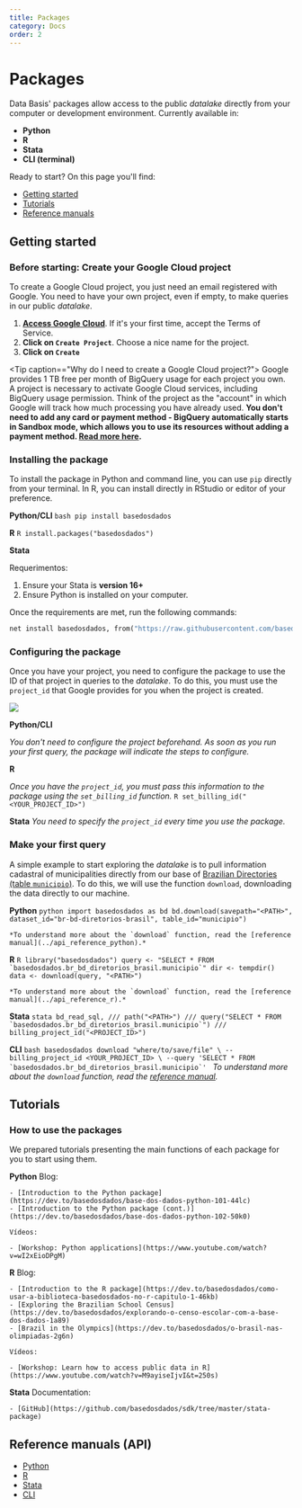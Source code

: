 ```yaml
---
title: Packages
category: Docs
order: 2
---
```


# Packages

Data Basis' packages allow access to the public *datalake*
directly from your computer or development environment. Currently available in:

- **Python**
- **R**
- **Stata**
- **CLI (terminal)**

Ready to start? On this page you'll find:

- [Getting started](#getting-started)
- [Tutorials](#tutorials)
- [Reference manuals](#reference-manuals-api)

## Getting started

### Before starting: Create your Google Cloud project

To create a Google Cloud project, you just need an email registered with
Google. You need to have your own project, even if empty, to
make queries in our public *datalake*.

1. **[Access Google Cloud](https://console.cloud.google.com/projectselector2/home/dashboard)**.
   If it's your first time, accept the Terms of Service.
2. **Click on `Create Project`**. Choose a nice name for the project.
3. **Click on `Create`**

<Tip caption=="Why do I need to create a Google Cloud project?">
    Google provides 1 TB free per month of BigQuery usage for each
    project you own. A project is necessary to activate Google Cloud
    services, including BigQuery usage permission.
    Think of the project as the "account" in which Google will track how
    much processing you have already used. **You don't need to add
    any card or payment method - BigQuery automatically starts in Sandbox mode, which allows you to use its resources without adding a payment method. [Read more here](https://cloud.google.com/bigquery/docs/sandbox/).**
</Tip>

### Installing the package

To install the package in Python and command line, you can use
`pip` directly from your terminal. In R, you can install directly in
RStudio or
editor of your preference.

**Python/CLI**
    ```bash
    pip install basedosdados
    ```

**R**
    ```R
    install.packages("basedosdados")
    ```

**Stata**

Requerimentos:

1. Ensure your Stata is __version 16+__
2. Ensure Python is installed on your computer.

Once the requirements are met, run the following commands:

```stata
net install basedosdados, from("https://raw.githubusercontent.com/basedosdados/sdk/master/stata-package")
```

### Configuring the package

Once you have your project, you need to configure the package to use the ID
of that project in queries to the *datalake*. To do this, you must use the
`project_id` that Google provides for you when the
project is created.

<Image src="/docs/project_id_example.png"/>

**Python/CLI**

*You don't need to configure the project beforehand. As soon as you run your first query, the package will indicate the steps to configure.*

**R**

*Once you have the `project_id`, you must pass this information to the package using the `set_billing_id` function.*
    ```R
    set_billing_id("<YOUR_PROJECT_ID>")
    ```

**Stata**
    *You need to specify the `project_id` every time you use the package.*


### Make your first query

A simple example to start exploring the *datalake* is to pull information
cadastral of municipalities directly from our base of [Brazilian Directories (table `municipio`)](https://basedosdados.org/dataset/br-bd-diretorios-brasil). To do this, we will use the
function `download`, downloading the data directly to our machine.

**Python**
    ```python
    import basedosdados as bd
    bd.download(savepath="<PATH>",
    dataset_id="br-bd-diretorios-brasil", table_id="municipio")
    ```

    *To understand more about the `download` function, read the [reference manual](../api_reference_python).*

**R**
    ```R
    library("basedosdados")
    query <- "SELECT * FROM `basedosdados.br_bd_diretorios_brasil.municipio`"
    dir <- tempdir()
    data <- download(query, "<PATH>")
    ```

    *To understand more about the `download` function, read the [reference manual](../api_reference_r).*

**Stata**
    ```stata
    bd_read_sql, ///
        path("<PATH>") ///
        query("SELECT * FROM `basedosdados.br_bd_diretorios_brasil.municipio`") ///
        billing_project_id("<PROJECT_ID>")
    ```

**CLI**
    ```bash
    basedosdados download "where/to/save/file" \
    --billing_project_id <YOUR_PROJECT_ID> \
    --query 'SELECT * FROM
    `basedosdados.br_bd_diretorios_brasil.municipio`'
    ```
    *To understand more about the `download` function, read the [reference manual](../api_reference_cli).*

## Tutorials

### How to use the packages

We prepared tutorials presenting the main functions of each package
for you to start using them.

**Python**
    Blog:

    - [Introduction to the Python package](https://dev.to/basedosdados/base-dos-dados-python-101-44lc)
    - [Introduction to the Python package (cont.)](https://dev.to/basedosdados/base-dos-dados-python-102-50k0)

    Vídeos:

    - [Workshop: Python applications](https://www.youtube.com/watch?v=wI2xEioDPgM)

**R**
    Blog:

    - [Introduction to the R package](https://dev.to/basedosdados/como-usar-a-biblioteca-basedosdados-no-r-capitulo-1-46kb)
    - [Exploring the Brazilian School Census](https://dev.to/basedosdados/explorando-o-censo-escolar-com-a-base-dos-dados-1a89)
    - [Brazil in the Olympics](https://dev.to/basedosdados/o-brasil-nas-olimpiadas-2g6n)

    Vídeos:

    - [Workshop: Learn how to access public data in R](https://www.youtube.com/watch?v=M9ayiseIjvI&t=250s)

**Stata**
    Documentation:

    - [GitHub](https://github.com/basedosdados/sdk/tree/master/stata-package)

## Reference manuals (API)

* [Python](../api_reference_python)
* [R](../api_reference_r)
* [Stata](../api_reference_stata)
* [CLI](../api_reference_cli)
